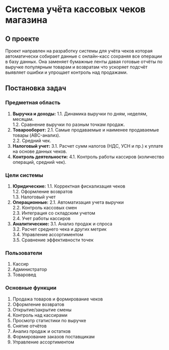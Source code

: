 # **Система учёта кассовых чеков магазина**
## **О проекте**
Проект направлен на разработку системы для учёта чеков которая автоматически собирает данные с онлайн-касс сохраняя все операции в базу данных. Она заменяет бумажные ленты давая готовые отчёты по выручке популярным товарам и возвратам что ускоряет подсчёт выявляет ошибки и упрощает контроль над продажами.
## **Постановка задач**
### **Предметная область**
1.  **Выручка и доходы:**
    1.1. Динамика выручки по дням, неделям, месяцам.  
    1.2. Сравнение выручки по разным точкам продаж.
2.	**Товарооборот:**
    2.1.	Самые продаваемые и наименее продаваемые товары (ABC-анализ).  
    2.2.	Средний чек.
3.	**Налоговый учет:**
    3.1.	Расчет сумм налогов (НДС, УСН и пр.) к уплате на основе данных чеков.
4.	**Контроль деятельности:**
    4.1.	Контроль работы кассиров (количество операций, средний чек).
### **Цели системы**
1.  **Юридические:**
    1.1. Корректная фискализация чеков  
    1.2. Оформление возвратов  
    1.3. Налоговый учет
2.  **Операционные:**
    2.1. Автоматизация учета выручки  
    2.2. Контроль кассовых смен  
    2.3. Интеграция со складским учетом  
    2.4. Учет работы кассиров
3.  **Аналитические:**
    3.1. Анализ продаж и спроса  
    3.2. Расчет среднего чека и других метрик  
    3.4. Управление ассортиментом  
    3.5. Сравнение эффективности точек
### **Пользователи**
1.  Кассир
2.  Администратор
3.  Товаровед
### **Основные функции**
1.    Продажа товаров и формирование чеков
2.    Оформление возвратов
3.    Открытие/закрытие смены 
4.    Контроль над кассирами
5.    Просмотр статистики по выручке
6.    Снятие отчётов
7.    Анализ продаж и остатков
8.    Формирование заказов поставщикам
9.    Управление ассортиментом